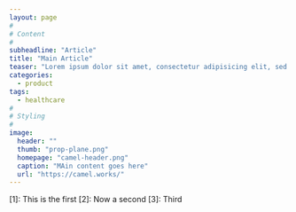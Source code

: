 ```yaml
---
layout: page
#
# Content
#
subheadline: "Article"
title: "Main Article"
teaser: "Lorem ipsum dolor sit amet, consectetur adipisicing elit, sed do eiusmod tempor incididunt ut labore et dolore magna aliqua. Ut enim ad minim veniam, quis nostrud exercitation ullamco laboris nisi ut aliquip ex ea commodo consequat."
categories:
  - product
tags:
  - healthcare
#
# Styling
#
image:
  header: ""
  thumb: "prop-plane.png"
  homepage: "camel-header.png"
  caption: "MAin content goes here"
  url: "https://camel.works/"
---
```




 [1]: This is the first
 [2]: Now a second
 [3]: Third